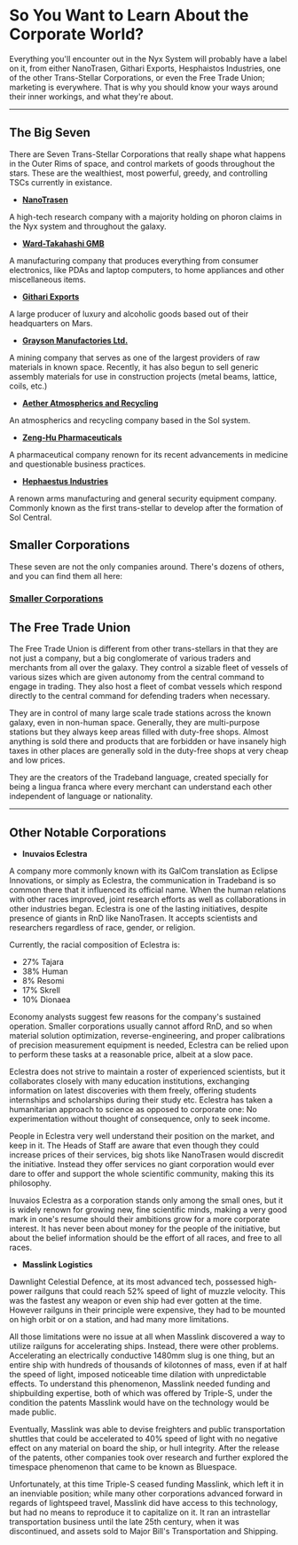 ﻿# So You Want to Learn About the Corporate World?

Everything you'll encounter out in the Nyx System will probably have a label on it, from either NanoTrasen, Githari Exports, Hesphaistos Industries, one of the other Trans-Stellar Corporations, or even the Free Trade Union; marketing is everywhere. That is why you should know your ways around their inner workings, and what they're about. 

____

## The Big Seven

There are Seven Trans-Stellar Corporations that really shape what happens in the Outer Rims of space, and control markets of goods throughout the stars. These are the wealthiest, most powerful, greedy, and controlling TSCs currently in existance. 

- [**NanoTrasen**](https://baystation12.net/lore/Corporations/NanoTrasen)

A high-tech research company with a majority holding on phoron claims in the Nyx system and throughout the galaxy.

- [**Ward-Takahashi GMB**](https://baystation12.net/lore/Corporations/Ward-Takahashi-GMB)

A manufacturing company that produces everything from consumer electronics, like PDAs and laptop computers, to home appliances and other miscellaneous items.

- [**Githari Exports**](https://baystation12.net/lore/Corporations/Githari-Exports)

A large producer of luxury and alcoholic goods based out of their headquarters on Mars.

- [**Grayson Manufactories Ltd.**](https://baystation12.net/lore/Corporations/Grayson-Manufactories-Ltd.)

A mining company that serves as one of the largest providers of raw materials in known space. Recently, it has also begun to sell generic assembly materials for use in construction projects (metal beams, lattice, coils, etc.)

- [**Aether Atmospherics and Recycling**](https://baystation12.net/lore/Corporations/Aether-Atmospherics-and-Recycling)

An atmospherics and recycling company based in the Sol system.


- [**Zeng-Hu Pharmaceuticals**](https://baystation12.net/lore/Corporations/Zeng-Hu-Pharmaceuticals)

A pharmaceutical company renown for its recent advancements in medicine and questionable business practices.

- [**Hephaestus Industries**](https://baystation12.net/lore/Corporations/Hesphaistos-Industries)

A renown arms manufacturing and general security equipment company. Commonly known as the first trans-stellar to develop after the formation of Sol Central.

## Smaller Corporations

These seven are not the only companies around. There's dozens of others, and you can find them all here:

### [Smaller Corporations](https://baystation12.net/lore/Corporations/Smaller)

## The Free Trade Union

The Free Trade Union is different from other trans-stellars in that they are not just a company, but a big conglomerate of various traders and merchants from all over the galaxy. They control a sizable fleet of vessels of various sizes which are given autonomy from the central command to engage in trading. They also host a fleet of combat vessels which respond directly to the central command for defending traders when necessary.

They are in control of many large scale trade stations across the known galaxy, even in non-human space. Generally, they are multi-purpose stations but they always keep areas filled with duty-free shops. Almost anything is sold there and products that are forbidden or have insanely high taxes in other places are generally sold in the duty-free shops at very cheap and low prices.

They are the creators of the Tradeband language, created specially for being a lingua franca where every merchant can understand each other independent of language or nationality.

____

## Other Notable Corporations


- **Inuvaios Eclestra**

A company more commonly known with its GalCom translation as Eclipse Innovations, or simply as Eclestra, the communication in Tradeband is so common there that it influenced its official name. When the human relations with other races improved, joint research efforts as well as collaborations in other industries began. Eclestra is one of the lasting initiatives, despite presence of giants in RnD like NanoTrasen. It accepts scientists and researchers regardless of race, gender, or religion.

Currently, the racial composition of Eclestra is:

- 27% Tajara
- 38% Human
- 8% Resomi
- 17% Skrell
- 10% Dionaea

Economy analysts suggest few reasons for the company's sustained operation. Smaller corporations usually cannot afford RnD, and so when material solution optimization, reverse-engineering, and  proper calibrations of precision measurement equipment is needed, Eclestra can be relied upon to perform these tasks at a reasonable price, albeit at a slow pace.

Eclestra does not strive to maintain a roster of experienced scientists, but it collaborates closely with many education institutions, exchanging information on latest discoveries with them freely, offering students internships and scholarships during their study etc. Eclestra has taken a humanitarian approach to science as opposed to corporate one: No experimentation without thought of consequence, only to seek income.

People in Eclestra very well understand their position on the market, and keep in it. The Heads of Staff are aware that even though they could increase prices of their services, big shots like NanoTrasen would discredit the initiative. Instead they offer services no giant corporation would ever dare to offer and support the whole scientific community, making this its philosophy.

Inuvaios Eclestra as a corporation stands only among the small ones, but it is widely renown for growing new, fine scientific minds, making a very good mark in one's resume should their ambitions grow for a more corporate interest. It has never been about money for the people of the initiative, but about the belief information should be the effort of all races, and free to all races.

- **Masslink Logistics**

Dawnlight Celestial Defence, at its most advanced tech, possessed high-power railguns that could reach 52% speed of light of muzzle velocity. This was the fastest any weapon or even ship had ever gotten at the time. However railguns in their principle were expensive, they had to be mounted on high orbit or on a station, and had many more limitations.

All those limitations were no issue at all when Masslink discovered a way to utilize railguns for accelerating ships. Instead, there were other problems. Accelerating an electrically conductive 1480mm slug is one thing, but an entire ship with hundreds of thousands of kilotonnes of mass, even if at half the speed of light, imposed noticeable time dilation with unpredictable effects. To understand this phenomenon, Masslink needed funding and shipbuilding expertise, both of which was offered by Triple-S, under the condition the patents Masslink would have on the technology would be made public.

Eventually, Masslink was able to devise freighters and public transportation shuttles that could be accelerated to 40% speed of light with no negative effect on any material on board the ship, or hull integrity. After the release of the patents, other companies took over research and further explored the timespace phenomenon that came to be known as Bluespace.

Unfortunately, at this time Triple-S ceased funding Masslink, which left it in an inenviable position; while many other corporations advanced forward in regards of lightspeed travel, Masslink did have access to this technology, but had no means to reproduce it to capitalize on it. It ran an intrastellar transportation business until the late 25th century, when it was discontinued, and assets sold to Major Bill's Transportation and Shipping.
